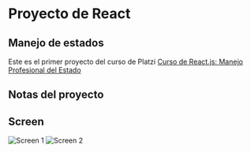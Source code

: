 # Proyecto de React

## Manejo de estados

Este es el primer proyecto del curso de Platzi [Curso de React.js: Manejo Profesional del Estado](https://platzi.com/cursos/react-estado/)

## Notas del proyecto

## Screen

![Screen 1]()
![Screen 2]()
